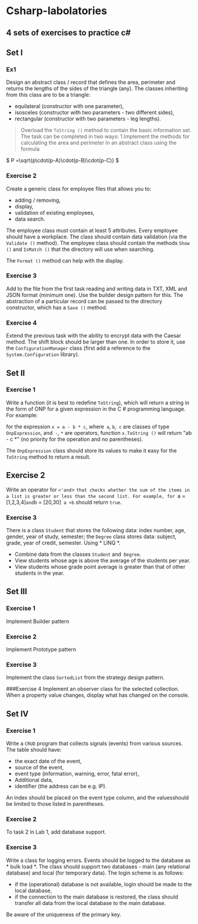 # Csharp-labolatories


## 4 sets of exercises to practice c#

## Set I

### Ex1
Design an abstract class / record that defines the area, perimeter and returns the lengths of the sides of the triangle (any). The classes inheriting from this class are to be a triangle:
* equilateral (constructor with one parameter),
* isosceles (constructor with two parameters - two different sides),
* rectangular (constructor with two parameters - leg lengths).

> Overload the `ToString ()` method to contain the basic information set. The task can be completed in two ways:
1.Implement the methods for calculating the area and perimeter in an abstract class using the formula


$
	P =\sqrt{p\cdot(p-A)\cdot(p-B)\cdot(p-C)}
$

### Exercise 2

Create a generic class for employee files that allows you to:

* adding / removing,
* display,
* validation of existing employees,
* data search.

The employee class must contain at least 5 attributes. Every employee should have a workplace. The class should contain data validation (via the `Validate ()` method). The employee class should contain the methods `Show ()` and `IsMatch ()` that the directory will use when searching.

The `Format ()` method can help with the display.

### Exercise 3

Add to the file from the first task reading and writing data in TXT, XML and JSON format (minimum one). Use the builder design pattern for this. The abstraction of a particular record can be passed to the directory constructor, which has a `Save ()` method.

### Exercise 4
 
Extend the previous task with the ability to encrypt data with the Caesar method. The shift block should be larger than one. In order to store it, use the `ConfigurationManager` class (first add a reference to the` System.Configuration` library).

## Set II

### Exercise 1

Write a function (it is best to redefine `ToString`), which will return a string in the form of ONP for a given expression in the C # programming language. For example:

for the expression `x = a - b * c`, where` a`, `b`,` c` are classes of type `OnpExpression`, and` -`, `*` are operators, function `x.ToString ()` will return "ab - c *" (no priority for the operation and no parentheses).

The `OnpExpression` class should store its values ​​to make it easy for the` ToString` method to return a result.

## Exercise 2

Write an operator for `<'and`> `that checks whether the sum of the items in a list is greater or less than the second list. For example, for `a = [1,2,3,4]` and `b = [20,30]` a <b` should return `true`.

### Exercise 3

There is a class `Student` that stores the following data: index number, age, gender, year of study, semester; the `Degree` class stores data: subject, grade, year of credit, semester. Using * LINQ *.

* Combine data from the classes `Student` and` Degree`.
* View students whose age is above the average of the students per year.
* View students whose grade point average is greater than that of other students in the year.

## Set III

### Exercise 1
Implement Builder pattern

### Exercise 2
Implement Prototype pattern

### Exercise 3
Implement the class `SortedList` from the strategy design pattern.

###Exercise 4
Implement an observer class for the selected collection. When a property value changes, display what has changed on the console.


## Set IV


### Exercise 1

Write a `CRUD` program that collects signals (events) from various sources. The table should have:

- the exact date of the event,
- source of the event,
- event type (information, warning, error, fatal error),
- Additional data,
- identifier (the address can be e.g. IP).

An index should be placed on the event type column, and the values ​​should be limited to those listed in parentheses.

### Exercise 2

To task 2 in Lab 1, add database support.

### Exercise 3

Write a class for logging errors. Events should be logged to the database as * bulk load *. The class should support two databases - main (any relational database) and local (for temporary data). The login scheme is as follows:
- if the (operational) database is not available, login should be made to the local database,
- if the connection to the main database is restored, the class should transfer all data from the local database to the main database.

Be aware of the uniqueness of the primary key.
